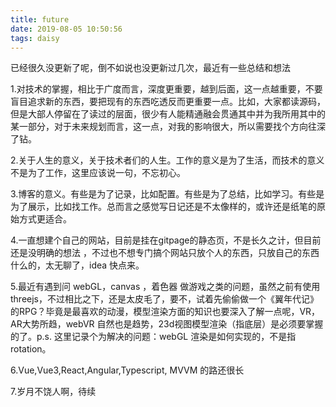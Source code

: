 ```yaml
---
title: future
date: 2019-08-05 10:50:56
tags: daisy
---
```


已经很久没更新了呢，倒不如说也没更新过几次，最近有一些总结和想法
<!--more-->  

1.对技术的掌握，相比于广度而言，深度更重要，越到后面，这一点越重要，不要盲目追求新的东西，要把现有的东西吃透反而更重要一点。比如，大家都读源码，但是大部人停留在了读过的层面，很少有人能精通融会贯通其中并为我所用其中的某一部分，对于未来规划而言，这一点，对我的影响很大，所以需要找个方向往深了钻。

2.关于人生的意义，关于技术者们的人生。工作的意义是为了生活，而技术的意义不是为了工作，这里应该说一句，不忘初心。

3.博客的意义。有些是为了记录，比如配置。有些是为了总结，比如学习。有些是为了展示，比如找工作。总而言之感觉写日记还是不太像样的，或许还是纸笔的原始方式更适合。

4.一直想建个自己的网站，目前是挂在gitpage的静态页，不是长久之计，但目前还是没明确的想法 ，不过也不想专门搞个网站只放个人的东西，只放自己的东西什么的，太无聊了，idea 快点来。 

5.最近有遇到问 webGL，canvas ，着色器 做游戏之类的问题，虽然之前有使用threejs，不过相比之下，还是太皮毛了，要不，试着先偷偷做一个《翼年代记》的RPG？毕竟是最喜欢的动漫，模型渲染方面的知识也要深入了解一点呢，VR，AR大势所趋，webVR 自然也是趋势，23d视图模型渲染（指底层）是必须要掌握的了。p.s. 这里记录个为解决的问题：webGL 渲染是如何实现的，不是指rotation。

6.Vue,Vue3,React,Angular,Typescript, MVVM 的路还很长

7.岁月不饶人啊，待续